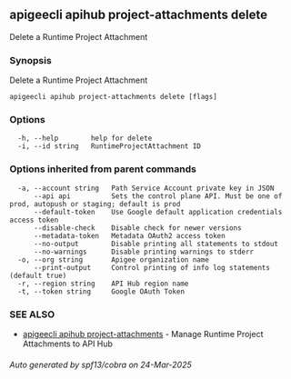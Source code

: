 ## apigeecli apihub project-attachments delete

Delete a Runtime Project Attachment

### Synopsis

Delete a Runtime Project Attachment

```
apigeecli apihub project-attachments delete [flags]
```

### Options

```
  -h, --help        help for delete
  -i, --id string   RuntimeProjectAttachment ID
```

### Options inherited from parent commands

```
  -a, --account string   Path Service Account private key in JSON
      --api api          Sets the control plane API. Must be one of prod, autopush or staging; default is prod
      --default-token    Use Google default application credentials access token
      --disable-check    Disable check for newer versions
      --metadata-token   Metadata OAuth2 access token
      --no-output        Disable printing all statements to stdout
      --no-warnings      Disable printing warnings to stderr
  -o, --org string       Apigee organization name
      --print-output     Control printing of info log statements (default true)
  -r, --region string    API Hub region name
  -t, --token string     Google OAuth Token
```

### SEE ALSO

* [apigeecli apihub project-attachments](apigeecli_apihub_project-attachments.md)	 - Manage Runtime Project Attachments to API Hub

###### Auto generated by spf13/cobra on 24-Mar-2025
